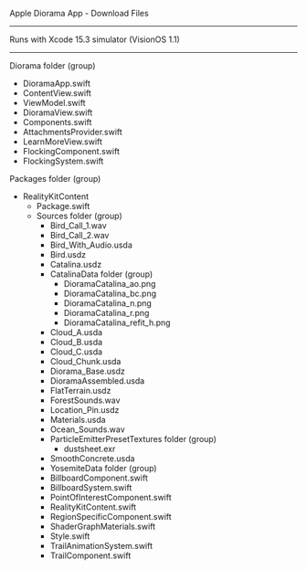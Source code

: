 Apple Diorama App - Download Files

- - - -

Runs with Xcode 15.3 simulator (VisionOS 1.1)

- - - -

Diorama folder (group)
  * DioramaApp.swift
  * ContentView.swift
  * ViewModel.swift
  * DioramaView.swift
  * Components.swift
  * AttachmentsProvider.swift
  * LearnMoreView.swift
  * FlockingComponent.swift
  * FlockingSystem.swift

Packages folder (group)
  * RealityKitContent
    * Package.swift
    * Sources folder (group)
      * Bird_Call_1.wav
      * Bird_Call_2.wav
      * Bird_With_Audio.usda
      * Bird.usdz
      * Catalina.usdz
      * CatalinaData folder (group)
        * DioramaCatalina_ao.png
        * DioramaCatalina_bc.png
        * DioramaCatalina_n.png
        * DioramaCatalina_r.png
        * DioramaCatalina_refit_h.png
      * Cloud_A.usda
      * Cloud_B.usda
      * Cloud_C.usda
      * Cloud_Chunk.usda
      * Diorama_Base.usdz
      * DioramaAssembled.usda
      * FlatTerrain.usdz
      * ForestSounds.wav
      * Location_Pin.usdz
      * Materials.usda
      * Ocean_Sounds.wav
      * ParticleEmitterPresetTextures folder (group)
        * dustsheet.exr
      * SmoothConcrete.usda
      * YosemiteData folder (group)
      * BillboardComponent.swift
      * BillboardSystem.swift
      * PointOfInterestComponent.swift
      * RealityKitContent.swift
      * RegionSpecificComponent.swift
      * ShaderGraphMaterials.swift
      * Style.swift
      * TrailAnimationSystem.swift
      * TrailComponent.swift
